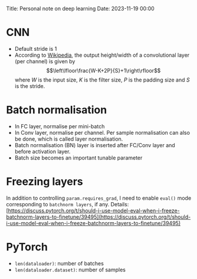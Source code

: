 Title: Personal note on deep learning
Date: 2023-11-19 00:00

# CNN
- Default stride is 1
- According to [Wikipedia](https://en.wikipedia.org/wiki/Convolutional_neural_network#Convolutional_layer), the output height/width of a convolutional layer (per channel) is given by
    $$\left\lfloor\frac{W-K+2P}{S}+1\right\rfloor$$
    where $W$ is the input size, $K$ is the filter size, $P$ is the padding size and $S$ is the stride.

# Batch normalisation
- In FC layer, normalise per mini-batch
- In Conv layer, normalise per channel. Per sample normalisation can also be done, which is called layer normalisation.
- Batch normalisation (BN) layer is inserted after FC/Conv layer and before activation layer.
- Batch size becomes an important tunable parameter

# Freezing layers
In addition to controlling `param.requires_grad`, I need to enable `eval()` mode corresponding to `batchnorm layers`, if any. Details: [https://discuss.pytorch.org/t/should-i-use-model-eval-when-i-freeze-batchnorm-layers-to-finetune/39495](https://discuss.pytorch.org/t/should-i-use-model-eval-when-i-freeze-batchnorm-layers-to-finetune/39495)

# PyTorch
- `len(dataloader)`: number of batches
- `len(dataloader.dataset)`: number of samples